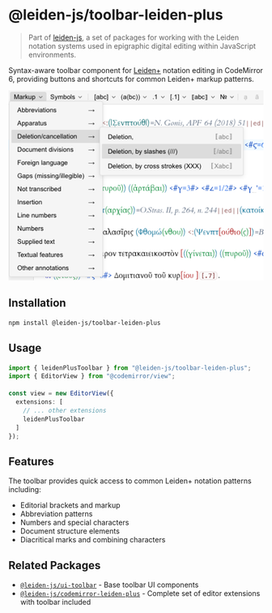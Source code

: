 # @leiden-js/toolbar-leiden-plus

> Part of [leiden-js](https://github.com/cceh/leiden-js), a set of packages for working with the Leiden notation systems
> used in epigraphic digital editing within JavaScript environments.

Syntax-aware toolbar component for [Leiden+](https://papyri.info/docs/leiden_plus) notation editing in CodeMirror 6,
providing buttons and shortcuts for common Leiden+ markup patterns.

![](./docs/toolbar-leiden-plus.png)

## Installation

```bash
npm install @leiden-js/toolbar-leiden-plus
```

## Usage

```typescript
import { leidenPlusToolbar } from "@leiden-js/toolbar-leiden-plus";
import { EditorView } from "@codemirror/view";

const view = new EditorView({
  extensions: [
    // ... other extensions
    leidenPlusToolbar
  ]
});
```

## Features

The toolbar provides quick access to common Leiden+ notation patterns including:
- Editorial brackets and markup
- Abbreviation patterns
- Numbers and special characters
- Document structure elements
- Diacritical marks and combining characters

## Related Packages

- [`@leiden-js/ui-toolbar`](https://github.com/cceh/leiden-js/tree/main/packages/ui-toolbar) - Base toolbar UI components
- [`@leiden-js/codemirror-leiden-plus`](https://github.com/cceh/leiden-js/tree/main/packages/codemirror-leiden-plus) - Complete set of editor extensions with toolbar included